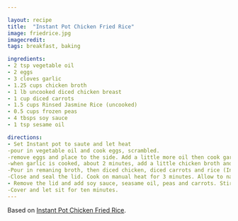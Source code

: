 ```yaml
---

layout: recipe
title:  "Instant Pot Chicken Fried Rice"
image: friedrice.jpg
imagecredit: 
tags: breakfast, baking

ingredients:
- 2 tsp vegetable oil
- 2 eggs
- 3 cloves garlic
- 1.25 cups chicken broth
- 1 lb uncooked diced chicken breast
- 1 cup diced carrots
- 1.5 cups Rinsed Jasmine Rice (uncooked)
- 0.5 cups frozen peas
- 4 tbsps soy sauce
- 1 tsp sesame oil

directions:
- Set Instant pot to saute and let heat
-pour in vegetable oil and cook eggs, scrambled.
-remove eggs and place to the side. Add a little more oil then cook garlic.
-when garlic is cooked, about 2 minutes, add a little chicken broth and scrape bottom.
-Pour in remaning broth, then diced chicken, diced carrots and rice (In this order) 
-Close and seal the lid. Cook on manual heat for 3 minutes. Allow to naturally release for 10 minutes
- Remove the lid and add soy sauce, seasame oil, peas and carrots. Stir. 
-Cover and let sit for ten minutes.
---
```


Based on [Instant Pot Chicken Fried Rice](https://therecipewell.com/instant-pot-chicken-fried-rice/#recipe).